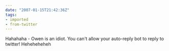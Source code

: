 ```yaml
---
date: "2007-01-15T21:42:36Z"
tags:
- imported
- from-twitter
---
```

Hahahaha - Owen is an idiot. You can't allow your auto-reply bot to reply to twitter! Heheheheheh
